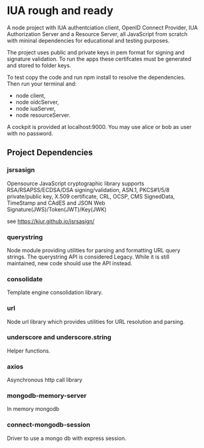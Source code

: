 # IUA rough and ready
A node project with IUA authentciation client, OpenID Connect Provider, IUA Authorization
Server and a Resource Server, all JavaScript from scratch with mininal dependencies for
educational and testing purposes.

The project uses public and private keys in pem format for signing and signature validation.
To run the apps these certifcates must be generated and stored to folder keys.  

To test copy the code and run npm install to resolve the dependencies. Then run your
terminal and:
- node client,
- node oidcServer,
- node iuaServer,
- node resourceServer.

A cockpit is provided at localhost:9000. You may use alice or bob as user with no password.          

## Project Dependencies

### jsrsasign
Opensource JavaScript cryptographic library supports RSA/RSAPSS/ECDSA/DSA signing/validation, ASN.1, PKCS#1/5/8 private/public key, X.509 certificate, CRL, OCSP, CMS SignedData, TimeStamp and CAdES and JSON Web Signature(JWS)/Token(JWT)/Key(JWK)

see https://kjur.github.io/jsrsasign/

### querystring
Node module providing utilities for parsing and formatting URL query strings. The
querystring API is considered Legacy. While it is still maintained, new code should
use the <URLSearchParams> API instead.

### consolidate
Template engine consolidation library.

### url
Node url library which provides utilities for URL resolution and parsing.

### underscore and underscore.string
Helper functions.

### axios
Asynchronous http call library

### mongodb-memory-server
In memory mongodb

### connect-mongodb-session
Driver to use a mongo db with express session.
